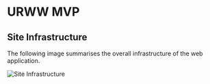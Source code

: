 # URWW MVP

## Site Infrastructure
The following image summarises the overall infrastructure of the web application.

![Site Infrastructure](https://github.com/ZhiYuanWPF/URWW-MVP/blob/main/Site%20Infra.png)